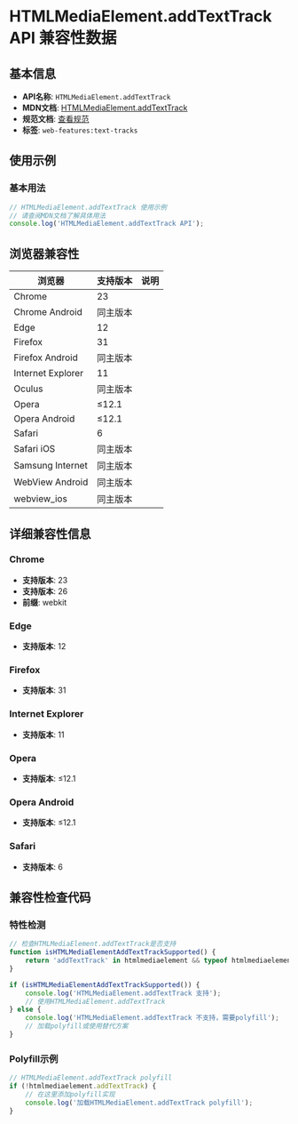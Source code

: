 # HTMLMediaElement.addTextTrack API 兼容性数据

## 基本信息

- **API名称**: `HTMLMediaElement.addTextTrack`
- **MDN文档**: [HTMLMediaElement.addTextTrack](https://developer.mozilla.org/docs/Web/API/HTMLMediaElement/addTextTrack)
- **规范文档**: [查看规范](https://html.spec.whatwg.org/multipage/media.html#dom-media-addtexttrack-dev)
- **标签**: `web-features:text-tracks`

## 使用示例

### 基本用法

```javascript
// HTMLMediaElement.addTextTrack 使用示例
// 请查阅MDN文档了解具体用法
console.log('HTMLMediaElement.addTextTrack API');
```

## 浏览器兼容性

| 浏览器 | 支持版本 | 说明 |
|--------|----------|------|
| Chrome | 23 |  |
| Chrome Android | 同主版本 |  |
| Edge | 12 |  |
| Firefox | 31 |  |
| Firefox Android | 同主版本 |  |
| Internet Explorer | 11 |  |
| Oculus | 同主版本 |  |
| Opera | ≤12.1 |  |
| Opera Android | ≤12.1 |  |
| Safari | 6 |  |
| Safari iOS | 同主版本 |  |
| Samsung Internet | 同主版本 |  |
| WebView Android | 同主版本 |  |
| webview_ios | 同主版本 |  |

## 详细兼容性信息

### Chrome

- **支持版本**: 23
- **支持版本**: 26
- **前缀**: webkit

### Edge

- **支持版本**: 12

### Firefox

- **支持版本**: 31

### Internet Explorer

- **支持版本**: 11

### Opera

- **支持版本**: ≤12.1

### Opera Android

- **支持版本**: ≤12.1

### Safari

- **支持版本**: 6

## 兼容性检查代码

### 特性检测

```javascript
// 检查HTMLMediaElement.addTextTrack是否支持
function isHTMLMediaElementAddTextTrackSupported() {
    return 'addTextTrack' in htmlmediaelement && typeof htmlmediaelement.addTextTrack === 'function';
}

if (isHTMLMediaElementAddTextTrackSupported()) {
    console.log('HTMLMediaElement.addTextTrack 支持');
    // 使用HTMLMediaElement.addTextTrack
} else {
    console.log('HTMLMediaElement.addTextTrack 不支持，需要polyfill');
    // 加载polyfill或使用替代方案
}
```

### Polyfill示例

```javascript
// HTMLMediaElement.addTextTrack polyfill
if (!htmlmediaelement.addTextTrack) {
    // 在这里添加polyfill实现
    console.log('加载HTMLMediaElement.addTextTrack polyfill');
}
```


